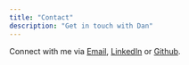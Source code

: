 ```yaml
---
title: "Contact"
description: "Get in touch with Dan"
---
```


Connect with me via [Email](mailto:run@danlopez.sh), [LinkedIn](https://www.linkedin.com/in/danlopez1) or [Github](https://github.com/danlopez).